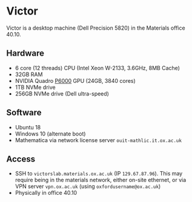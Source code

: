 
Victor
======

Victor is a desktop machine (Dell Precision 5820) in the Materials office 40.10.

## Hardware 
- 6 core (12 threads) CPU (Intel Xeon W-2133, 3.6GHz, 8MB Cache)
- 32GB RAM
- NVIDIA Quadro [P6000](https://www.nvidia.com/content/dam/en-zz/Solutions/design-visualization/documents/Quadro-P6000-US-12Sept.pdf) GPU (24GB, 3840 cores)
- 1TB NVMe drive
- 256GB NVMe drive (Dell ultra-speed)

## Software
- Ubuntu 18
- Windows 10 (alternate boot)
- Mathematica via network license server `ouit-mathlic.it.ox.ac.uk`

## Access
- SSH to `victorslab.materials.ox.ac.uk` (IP `129.67.87.96`). This may require being in the materials network, either on-site ethernet, or via VPN server `vpn.ox.ac.uk` (using `oxfordusername@ox.ac.uk`)
- Physically in office 40.10